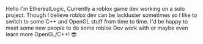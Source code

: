 Hello I'm EtherealLogic, Currently a roblox game dev working on a solo project. 
Though I believe roblox dev can be lackluster sometimes so I like to switch to some C++ and OpenGL stuff from time to time. 
I'd be happy to meet some new people to do some roblox Dev work with or maybe even learn more OpenGL/C++!
😎

